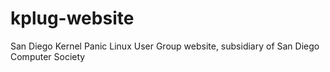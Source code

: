 # kplug-website
San Diego Kernel Panic Linux User Group website, subsidiary of San Diego Computer Society
